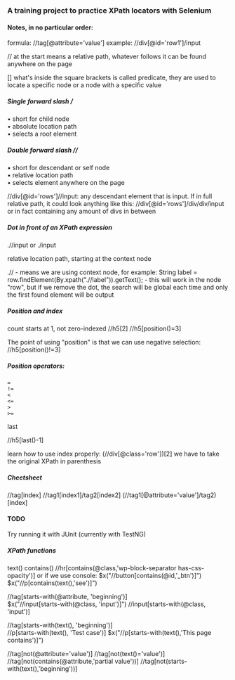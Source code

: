 ### A training project to practice XPath locators with Selenium

#### Notes, in no particular order:

formula: //tag[@attribute='value']
example: //div[@id='row1']/input

// at the start means a relative path, whatever follows it can be found anywhere on the page

[] what's inside the square brackets is called predicate, they are used to locate a specific node or a node with a specific value

##### Single forward slash /  
• short for child node  
• absolute location path  
• selects a root element  


##### Double forward slash //

• short for descendant or self node  
• relative location path  
• selects element anywhere on the page  

//div[@id='rows']//input: any descendant element that is input. If in full relative path, it could look anything like this:
//div[@id='rows']/div/div/input or in fact containing any amount of divs in between

##### Dot in front of an XPath expression

.//input or ./input

relative location path, starting at the context node

.// - means we are using context node, for example:
String label = row.findElement(By.xpath(".//label")).getText(); - this will work in the node "row", but if we remove the dot, the search will be global each time and only the first found element will be output

##### Position and index

count starts at 1, not zero-indexed
//h5[2]
//h5[position()=3]

The point of using "position" is that we can use negative selection:
//h5[position()!=3]

##### Position operators:
    =  
    !=  
    <  
    <=  
    >  
    >=  

last

//h5[last()-1]

learn how to use index properly:
(//div[@class='row'])[2]
we have to take the original XPath in parenthesis

##### Cheetsheet
//tag[index]
//tag1[index1]/tag2[index2]
(//tag1[@attribute='value']/tag2)[index]

#### TODO
Try running it with JUnit (currently with TestNG)

##### XPath functions
text()
contains()
    //hr[contains(@class,'wp-block-separator has-css-opacity')]
or if we use console:
    $x("//button[contains(@id,'_btn')]")
    $x("//p[contains(text(),'see')]")

//tag[starts-with(@attribute, 'beginning')]  
    $x("//input[starts-with(@class, 'input')]") 
    //input[starts-with(@class, 'input')]

//tag[starts-with(text(), 'beginning')]  
    //p[starts-with(text(), 'Test case')]
    $x("//p[starts-with(text(),'This page contains')]")

//tag[not(@attribute='value')]
    //tag[not(text()='value')]
//tag[not(contains(@attribute,'partial value'))]
    //tag[not(starts-with(text(),'beginning'))]
